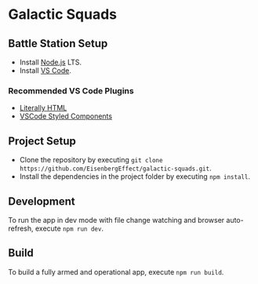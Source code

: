 # Galactic Squads

## Battle Station Setup

* Install [Node.js](https://nodejs.org/en/) LTS.
* Install [VS Code](https://code.visualstudio.com/).

### Recommended VS Code Plugins

* [Literally HTML](https://marketplace.visualstudio.com/items?itemName=webreflection.literally-html)
* [VSCode Styled Components](https://marketplace.visualstudio.com/items?itemName=jpoissonnier.vscode-styled-components)

## Project Setup

* Clone the repository by executing `git clone https://github.com/EisenbergEffect/galactic-squads.git`.
* Install the dependencies in the project folder by executing `npm install`.

## Development

To run the app in dev mode with file change watching and browser auto-refresh, execute `npm run dev`.

## Build

To build a fully armed and operational app, execute `npm run build`.